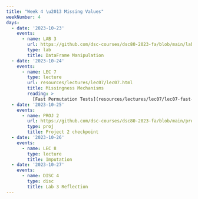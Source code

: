 ```yaml
---
title: "Week 4 \u2013 Missing Values"
weekNumber: 4
days:
  - date: '2023-10-23'
    events:
      - name: LAB 3
        url: https://github.com/dsc-courses/dsc80-2023-fa/blob/main/labs/lab03/lab.ipynb
        type: lab
        title: DataFrame Manipulation
  - date: '2023-10-24'
    events:
      - name: LEC 7
        type: lecture
        url: resources/lectures/lec07/lec07.html
        title: Missingness Mechanisms
        reading: >
          [Fast Permutation Tests](resources/lectures/lec07/lec07-fast-permutation-tests.html), [A1](https://www.ncbi.nlm.nih.gov/pmc/articles/PMC4121561/), [A2](https://stefvanbuuren.name/fimd/sec-MCAR.html)
  - date: '2023-10-25'
    events:
      - name: PROJ 2
        url: https://github.com/dsc-courses/dsc80-2023-fa/blob/main/projects/02-covid_vax/project.ipynb
        type: proj
        title: Project 2 checkpoint
  - date: '2023-10-26'
    events:
      - name: LEC 8
        type: lecture
        title: Imputation
  - date: '2023-10-27'
    events:
      - name: DISC 4
        type: disc
        title: Lab 3 Reflection
---
```

